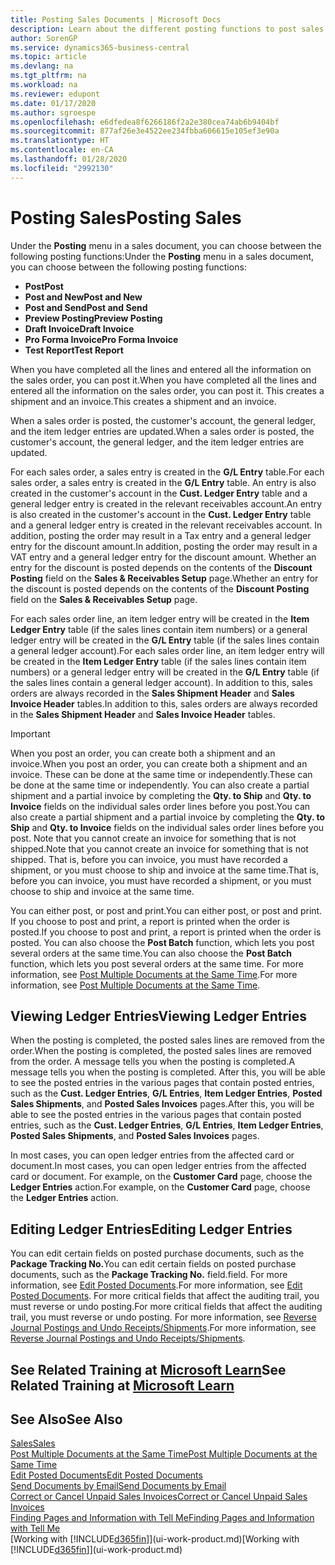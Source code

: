 ```yaml
---
title: Posting Sales Documents | Microsoft Docs
description: Learn about the different posting functions to post sales documents, and how you can update posted documents.
author: SorenGP
ms.service: dynamics365-business-central
ms.topic: article
ms.devlang: na
ms.tgt_pltfrm: na
ms.workload: na
ms.reviewer: edupont
ms.date: 01/17/2020
ms.author: sgroespe
ms.openlocfilehash: e6dfedea8f6266186f2a2e380cea74ab6b9404bf
ms.sourcegitcommit: 877af26e3e4522ee234fbba606615e105ef3e90a
ms.translationtype: HT
ms.contentlocale: en-CA
ms.lasthandoff: 01/28/2020
ms.locfileid: "2992130"
---
```

# <a name="posting-sales"></a><span data-ttu-id="ea00d-103">Posting Sales</span><span class="sxs-lookup"><span data-stu-id="ea00d-103">Posting Sales</span></span>
<span data-ttu-id="ea00d-104">Under the **Posting** menu in a sales document, you can choose between the following posting functions:</span><span class="sxs-lookup"><span data-stu-id="ea00d-104">Under the **Posting** menu in a sales document, you can choose between the following posting functions:</span></span>

* <span data-ttu-id="ea00d-105">**Post**</span><span class="sxs-lookup"><span data-stu-id="ea00d-105">**Post**</span></span>
* <span data-ttu-id="ea00d-106">**Post and New**</span><span class="sxs-lookup"><span data-stu-id="ea00d-106">**Post and New**</span></span>
* <span data-ttu-id="ea00d-107">**Post and Send**</span><span class="sxs-lookup"><span data-stu-id="ea00d-107">**Post and Send**</span></span>
* <span data-ttu-id="ea00d-108">**Preview Posting**</span><span class="sxs-lookup"><span data-stu-id="ea00d-108">**Preview Posting**</span></span>
* <span data-ttu-id="ea00d-109">**Draft Invoice**</span><span class="sxs-lookup"><span data-stu-id="ea00d-109">**Draft Invoice**</span></span>
* <span data-ttu-id="ea00d-110">**Pro Forma Invoice**</span><span class="sxs-lookup"><span data-stu-id="ea00d-110">**Pro Forma Invoice**</span></span>
* <span data-ttu-id="ea00d-111">**Test Report**</span><span class="sxs-lookup"><span data-stu-id="ea00d-111">**Test Report**</span></span>

<span data-ttu-id="ea00d-112">When you have completed all the lines and entered all the information on the sales order, you can post it.</span><span class="sxs-lookup"><span data-stu-id="ea00d-112">When you have completed all the lines and entered all the information on the sales order, you can post it.</span></span> <span data-ttu-id="ea00d-113">This creates a shipment and an invoice.</span><span class="sxs-lookup"><span data-stu-id="ea00d-113">This creates a shipment and an invoice.</span></span>

<span data-ttu-id="ea00d-114">When a sales order is posted, the customer's account, the general ledger, and the item ledger entries are updated.</span><span class="sxs-lookup"><span data-stu-id="ea00d-114">When a sales order is posted, the customer's account, the general ledger, and the item ledger entries are updated.</span></span>

<span data-ttu-id="ea00d-115">For each sales order, a sales entry is created in the **G/L Entry** table.</span><span class="sxs-lookup"><span data-stu-id="ea00d-115">For each sales order, a sales entry is created in the **G/L Entry** table.</span></span> <span data-ttu-id="ea00d-116">An entry is also created in the customer's account in the **Cust. Ledger Entry** table and a general ledger entry is created in the relevant receivables account.</span><span class="sxs-lookup"><span data-stu-id="ea00d-116">An entry is also created in the customer's account in the **Cust. Ledger Entry** table and a general ledger entry is created in the relevant receivables account.</span></span> <span data-ttu-id="ea00d-117">In addition, posting the order may result in a Tax entry and a general ledger entry for the discount amount.</span><span class="sxs-lookup"><span data-stu-id="ea00d-117">In addition, posting the order may result in a VAT entry and a general ledger entry for the discount amount.</span></span> <span data-ttu-id="ea00d-118">Whether an entry for the discount is posted depends on the contents of the **Discount Posting** field on the **Sales & Receivables Setup** page.</span><span class="sxs-lookup"><span data-stu-id="ea00d-118">Whether an entry for the discount is posted depends on the contents of the **Discount Posting** field on the **Sales & Receivables Setup** page.</span></span>

<span data-ttu-id="ea00d-119">For each sales order line, an item ledger entry will be created in the **Item Ledger Entry** table (if the sales lines contain item numbers) or a general ledger entry will be created in the **G/L Entry** table (if the sales lines contain a general ledger account).</span><span class="sxs-lookup"><span data-stu-id="ea00d-119">For each sales order line, an item ledger entry will be created in the **Item Ledger Entry** table (if the sales lines contain item numbers) or a general ledger entry will be created in the **G/L Entry** table (if the sales lines contain a general ledger account).</span></span> <span data-ttu-id="ea00d-120">In addition to this, sales orders are always recorded in the **Sales Shipment Header** and **Sales Invoice Header** tables.</span><span class="sxs-lookup"><span data-stu-id="ea00d-120">In addition to this, sales orders are always recorded in the **Sales Shipment Header** and **Sales Invoice Header** tables.</span></span>

> [!IMPORTANT]  
>   <span data-ttu-id="ea00d-121">When you post an order, you can create both a shipment and an invoice.</span><span class="sxs-lookup"><span data-stu-id="ea00d-121">When you post an order, you can create both a shipment and an invoice.</span></span> <span data-ttu-id="ea00d-122">These can be done at the same time or independently.</span><span class="sxs-lookup"><span data-stu-id="ea00d-122">These can be done at the same time or independently.</span></span> <span data-ttu-id="ea00d-123">You can also create a partial shipment and a partial invoice by completing the **Qty. to Ship** and **Qty. to Invoice** fields on the individual sales order lines before you post.</span><span class="sxs-lookup"><span data-stu-id="ea00d-123">You can also create a partial shipment and a partial invoice by completing the **Qty. to Ship** and **Qty. to Invoice** fields on the individual sales order lines before you post.</span></span> <span data-ttu-id="ea00d-124">Note that you cannot create an invoice for something that is not shipped.</span><span class="sxs-lookup"><span data-stu-id="ea00d-124">Note that you cannot create an invoice for something that is not shipped.</span></span> <span data-ttu-id="ea00d-125">That is, before you can invoice, you must have recorded a shipment, or you must choose to ship and invoice at the same time.</span><span class="sxs-lookup"><span data-stu-id="ea00d-125">That is, before you can invoice, you must have recorded a shipment, or you must choose to ship and invoice at the same time.</span></span>

<span data-ttu-id="ea00d-126">You can either post, or post and print.</span><span class="sxs-lookup"><span data-stu-id="ea00d-126">You can either post, or post and print.</span></span> <span data-ttu-id="ea00d-127">If you choose to post and print, a report is printed when the order is posted.</span><span class="sxs-lookup"><span data-stu-id="ea00d-127">If you choose to post and print, a report is printed when the order is posted.</span></span> <span data-ttu-id="ea00d-128">You can also choose the **Post Batch** function, which lets you post several orders at the same time.</span><span class="sxs-lookup"><span data-stu-id="ea00d-128">You can also choose the **Post Batch** function, which lets you post several orders at the same time.</span></span> <span data-ttu-id="ea00d-129">For more information, see [Post Multiple Documents at the Same Time](ui-batch-posting.md).</span><span class="sxs-lookup"><span data-stu-id="ea00d-129">For more information, see [Post Multiple Documents at the Same Time](ui-batch-posting.md).</span></span>

## <a name="viewing-ledger-entries"></a><span data-ttu-id="ea00d-130">Viewing Ledger Entries</span><span class="sxs-lookup"><span data-stu-id="ea00d-130">Viewing Ledger Entries</span></span>
<span data-ttu-id="ea00d-131">When the posting is completed, the posted sales lines are removed from the order.</span><span class="sxs-lookup"><span data-stu-id="ea00d-131">When the posting is completed, the posted sales lines are removed from the order.</span></span> <span data-ttu-id="ea00d-132">A message tells you when the posting is completed.</span><span class="sxs-lookup"><span data-stu-id="ea00d-132">A message tells you when the posting is completed.</span></span> <span data-ttu-id="ea00d-133">After this, you will be able to see the posted entries in the various pages that contain posted entries, such as the **Cust. Ledger Entries**, **G/L Entries**, **Item Ledger Entries**, **Posted Sales Shipments**, and **Posted Sales Invoices** pages.</span><span class="sxs-lookup"><span data-stu-id="ea00d-133">After this, you will be able to see the posted entries in the various pages that contain posted entries, such as the **Cust. Ledger Entries**, **G/L Entries**, **Item Ledger Entries**, **Posted Sales Shipments**, and **Posted Sales Invoices** pages.</span></span>  

<span data-ttu-id="ea00d-134">In most cases, you can open ledger entries from the affected card or document.</span><span class="sxs-lookup"><span data-stu-id="ea00d-134">In most cases, you can open ledger entries from the affected card or document.</span></span> <span data-ttu-id="ea00d-135">For example, on the **Customer Card** page, choose the **Ledger Entries** action.</span><span class="sxs-lookup"><span data-stu-id="ea00d-135">For example, on the **Customer Card** page, choose the **Ledger Entries** action.</span></span>

## <a name="editing-ledger-entries"></a><span data-ttu-id="ea00d-136">Editing Ledger Entries</span><span class="sxs-lookup"><span data-stu-id="ea00d-136">Editing Ledger Entries</span></span>
<span data-ttu-id="ea00d-137">You can edit certain fields on posted purchase documents, such as the **Package Tracking No.**</span><span class="sxs-lookup"><span data-stu-id="ea00d-137">You can edit certain fields on posted purchase documents, such as the **Package Tracking No.**</span></span> <span data-ttu-id="ea00d-138">field.</span><span class="sxs-lookup"><span data-stu-id="ea00d-138">field.</span></span> <span data-ttu-id="ea00d-139">For more information, see [Edit Posted Documents](across-edit-posted-document.md).</span><span class="sxs-lookup"><span data-stu-id="ea00d-139">For more information, see [Edit Posted Documents](across-edit-posted-document.md).</span></span> <span data-ttu-id="ea00d-140">For more critical fields that affect the auditing trail, you must reverse or undo posting.</span><span class="sxs-lookup"><span data-stu-id="ea00d-140">For more critical fields that affect the auditing trail, you must reverse or undo posting.</span></span> <span data-ttu-id="ea00d-141">For more information, see [Reverse Journal Postings and Undo Receipts/Shipments](finance-how-reverse-journal-posting.md).</span><span class="sxs-lookup"><span data-stu-id="ea00d-141">For more information, see [Reverse Journal Postings and Undo Receipts/Shipments](finance-how-reverse-journal-posting.md).</span></span>

## <a name="see-related-training-at-microsoft-learnlearnmodulesship-invoice-items-dynamics-365-business-centralindex"></a><span data-ttu-id="ea00d-142">See Related Training at [Microsoft Learn](/learn/modules/ship-invoice-items-dynamics-365-business-central/index)</span><span class="sxs-lookup"><span data-stu-id="ea00d-142">See Related Training at [Microsoft Learn](/learn/modules/ship-invoice-items-dynamics-365-business-central/index)</span></span>

## <a name="see-also"></a><span data-ttu-id="ea00d-143">See Also</span><span class="sxs-lookup"><span data-stu-id="ea00d-143">See Also</span></span>
[<span data-ttu-id="ea00d-144">Sales</span><span class="sxs-lookup"><span data-stu-id="ea00d-144">Sales</span></span>](sales-manage-sales.md)  
[<span data-ttu-id="ea00d-145">Post Multiple Documents at the Same Time</span><span class="sxs-lookup"><span data-stu-id="ea00d-145">Post Multiple Documents at the Same Time</span></span>](ui-batch-posting.md)  
[<span data-ttu-id="ea00d-146">Edit Posted Documents</span><span class="sxs-lookup"><span data-stu-id="ea00d-146">Edit Posted Documents</span></span>](across-edit-posted-document.md)  
[<span data-ttu-id="ea00d-147">Send Documents by Email</span><span class="sxs-lookup"><span data-stu-id="ea00d-147">Send Documents by Email</span></span>](ui-how-send-documents-email.md)  
[<span data-ttu-id="ea00d-148">Correct or Cancel Unpaid Sales Invoices</span><span class="sxs-lookup"><span data-stu-id="ea00d-148">Correct or Cancel Unpaid Sales Invoices</span></span>](sales-how-correct-cancel-sales-invoice.md)  
[<span data-ttu-id="ea00d-149">Finding Pages and Information with Tell Me</span><span class="sxs-lookup"><span data-stu-id="ea00d-149">Finding Pages and Information with Tell Me</span></span>](ui-search.md)  
<span data-ttu-id="ea00d-150">[Working with [!INCLUDE[d365fin](includes/d365fin_md.md)]](ui-work-product.md)</span><span class="sxs-lookup"><span data-stu-id="ea00d-150">[Working with [!INCLUDE[d365fin](includes/d365fin_md.md)]](ui-work-product.md)</span></span>
